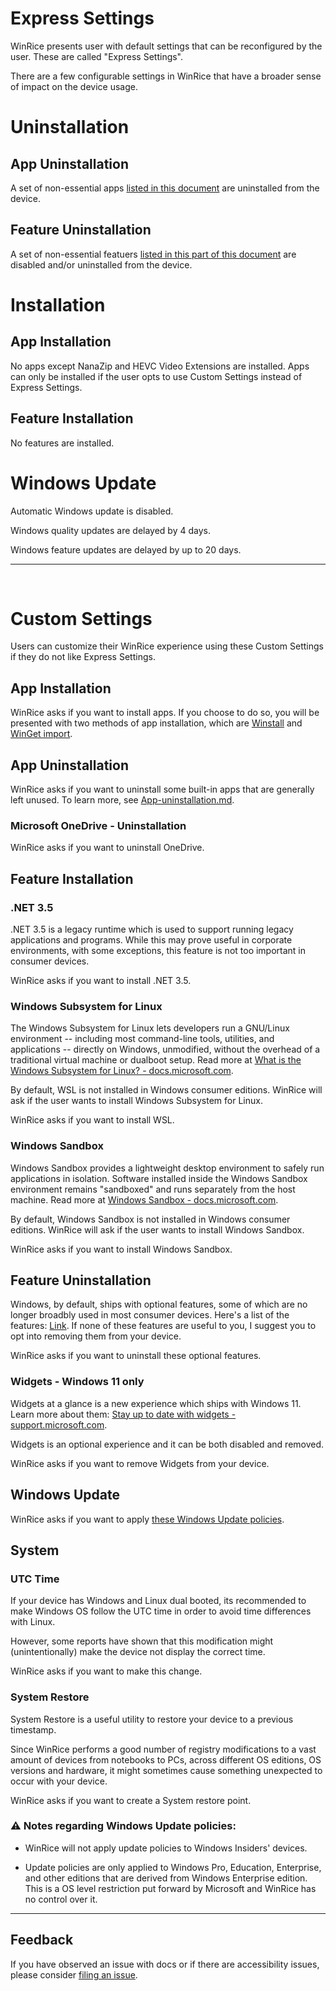 # Express Settings

WinRice presents user with default settings that can be reconfigured by the user. These are called "Express Settings".

There are a few configurable settings in WinRice that have a broader sense of impact on the device usage.


# Uninstallation

## App Uninstallation

A set of non-essential apps [listed in this document](https://github.com/pratyakshm/WinRice/blob/main/doc/App-uninstallation.md) are uninstalled from the device. 

## Feature Uninstallation

A set of non-essential featuers [listed in this part of this document](https://github.com/pratyakshm/WinRice/blob/main/doc/Main-brief.md#features-uninstalled-optional) are disabled and/or uninstalled from the device.

# Installation

## App Installation

No apps except NanaZip and HEVC Video Extensions are installed. Apps can only be installed if the user opts to use Custom Settings instead of Express Settings.

## Feature Installation

No features are installed. 

# Windows Update
Automatic Windows update is disabled.

Windows quality updates are delayed by 4 days.

Windows feature updates are delayed by up to 20 days.

***
&nbsp;

# Custom Settings

Users can customize their WinRice experience using these Custom Settings if they do not like Express Settings.

## App Installation

WinRice asks if you want to install apps. If you choose to do so, you will be presented with two methods of app installation, which are [Winstall](https://github.com/pratyakshm/WinRice/blob/main/doc/winget/winstall.md) and [WinGet import](https://github.com/pratyakshm/WinRice/blob/main/doc/winget/import.md).


## App Uninstallation

WinRice asks if you want to uninstall some built-in apps that are generally left unused. To learn more, see [App-uninstallation.md](https://github.com/pratyakshm/WinRice/blob/main/doc/App-uninstallation.md).

### Microsoft OneDrive - Uninstallation

WinRice asks if you want to uninstall OneDrive.

## Feature Installation

### .NET 3.5

.NET 3.5 is a legacy runtime which is used to support running legacy applications and programs. While this may prove useful in corporate environments, with some exceptions, this feature is not too important in consumer devices.

WinRice asks if you want to install .NET 3.5.

### Windows Subsystem for Linux

The Windows Subsystem for Linux lets developers run a GNU/Linux environment -- including most command-line tools, utilities, and applications -- directly on Windows, unmodified, without the overhead of a traditional virtual machine or dualboot setup. Read more at [What is the Windows Subsystem for Linux? - docs.microsoft.com](https://docs.microsoft.com/en-us/windows/wsl/about).

By default, WSL is not installed in Windows consumer editions. WinRice will ask if the user wants to install Windows Subsystem for Linux.

WinRice asks if you want to install WSL.

### Windows Sandbox

Windows Sandbox provides a lightweight desktop environment to safely run applications in isolation. Software installed inside the Windows Sandbox environment remains "sandboxed" and runs separately from the host machine. Read more at [Windows Sandbox - docs.microsoft.com](https://docs.microsoft.com/en-us/windows/security/threat-protection/windows-sandbox/windows-sandbox-overview).

By default, Windows Sandbox is not installed in Windows consumer editions. WinRice will ask if the user wants to install Windows Sandbox.

WinRice asks if you want to install Windows Sandbox.

## Feature Uninstallation

Windows, by default, ships with optional features, some of which are no longer broadbly used in most consumer devices. Here's a list of the features: [Link](https://github.com/pratyakshm/WinRice/blob/main/doc/Main-brief.md#features-uninstalled-optional). If none of these features are useful to you, I suggest you to opt into removing them from your device. 

WinRice asks if you want to uninstall these optional features.

### Widgets - Windows 11 only

Widgets at a glance is a new experience which ships with Windows 11. Learn more about them: [Stay up to date with widgets - support.microsoft.com](https://support.microsoft.com/en-us/windows/stay-up-to-date-with-widgets-7ba79aaa-dac6-4687-b460-ad16a06be6e4).

Widgets is an optional experience and it can be both disabled and removed.

WinRice asks if you want to remove Widgets from your device.

## Windows Update

WinRice asks if you want to apply [these Windows Update policies](https://github.com/pratyakshm/WinRice/blob/main/doc/Main-brief.md#windows-update-optional).

## System

### UTC Time

If your device has Windows and Linux dual booted, its recommended to make Windows OS follow the UTC time in order to avoid time differences with Linux.

However, some reports have shown that this modification might (unintentionally) make the device not display the correct time.

WinRice asks if you want to make this change.

### System Restore

System Restore is a useful utility to restore your device to a previous timestamp. 

Since WinRice performs a good number of registry modifications to a vast amount of devices from notebooks to PCs, across different OS editions, OS versions and hardware, it might sometimes cause something unexpected to occur with your device. 

WinRice asks if you want to create a System restore point.

### ⚠️ Notes regarding Windows Update policies:

- WinRice will not apply update policies to Windows Insiders' devices.

- Update policies are only applied to Windows Pro, Education, Enterprise, and other editions that are derived from Windows Enterprise edition. This is a OS level restriction put forward by Microsoft and WinRice has no control over it.

---

## Feedback

If you have observed an issue with docs or if there are accessibility issues, please consider [filing an issue](https://github.com/pratyakshm/WinRice/issues/new?assignees=pratyakshm&labels=Issue-Docs&template=doc_issue.yaml&title=Docs+issue%3A+).